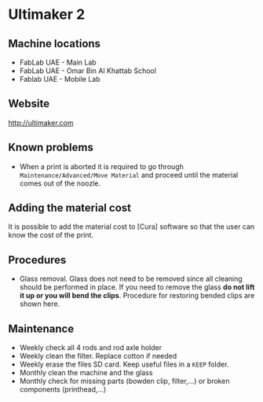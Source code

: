 # Ultimaker 2

## Machine locations
* FabLab UAE - Main Lab
* FabLab UAE - Omar Bin Al Khattab School
* Fablab UAE - Mobile Lab

## Website
http://ultimaker.com

## Known problems
* When a print is aborted it is required to go through `Maintenance/Advanced/Move Material` and proceed until the material comes out of the noozle.

## Adding the material cost
It is possible to add the material cost to [Cura] software so that the user can know the cost of the print.

## Procedures
* Glass removal. Glass does not need to be removed since all cleaning should be performed in place. If you need to remove the glass **do not lift it up or you will bend the clips**. Procedure for restoring bended clips are shown here.

## Maintenance
* Weekly check all 4 rods and rod axle holder
* Weekly clean the filter. Replace cotton if needed
* Weekly erase the files SD card. Keep useful files in a `KEEP` folder.
* Monthly clean the machine and the glass
* Monthly check for missing parts (bowden clip, filter,...) or broken components (printhead,...)
